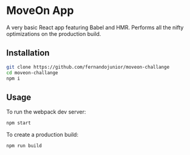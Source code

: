 # MoveOn App

A very basic React app featuring Babel and HMR. Performs all the nifty optimizations on the production build.

## Installation

```sh
git clone https://github.com/fernandojunior/moveon-challange
cd moveon-challange
npm i
```

## Usage

To run the webpack dev server:
```sh
npm start
```

To create a production build:
```sh
npm run build
```
